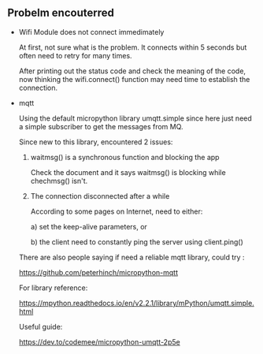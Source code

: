 ## Probelm encouterred 

* Wifi Module does not connect immedimately

    At first, not sure what is the problem.  It connects within 5 seconds but often need to retry for many times.  

    After printing out the status code and check the meaning of the code, now thinking the wifi.connect() function may need time to establish the connection.   

* mqtt

    Using the default micropython library umqtt.simple since here just need a simple subscriber to get the messages from MQ.  

    Since new to this library, encountered 2 issues:

    1. waitmsg() is a synchronous function and blocking the app

        Check the document and it says waitmsg() is blocking while chechmsg() isn't.  

    2. The connection disconnected after a while

        According to some pages on Internet, need to either:

        a) set the keep-alive parameters, or

        b) the client need to constantly ping the server using client.ping()

    There are also people saying if need a reliable mqtt library, could try :
    
    https://github.com/peterhinch/micropython-mqtt

    For library reference:

    https://mpython.readthedocs.io/en/v2.2.1/library/mPython/umqtt.simple.html

    Useful guide:

    https://dev.to/codemee/micropython-umqtt-2p5e